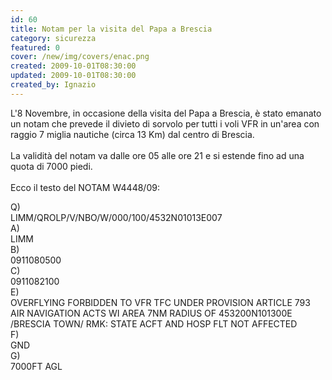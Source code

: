 ```yaml
---
id: 60
title: Notam per la visita del Papa a Brescia
category: sicurezza
featured: 0
cover: /new/img/covers/enac.png
created: 2009-10-01T08:30:00
updated: 2009-10-01T08:30:00
created_by: Ignazio
---
```


L'8 Novembre, in occasione della visita del Papa a Brescia, è stato emanato un notam che prevede il divieto di sorvolo per tutti i voli VFR in un'area con raggio 7 miglia nautiche (circa 13 Km) dal centro di Brescia.
<br/>
<br/>
La validità del notam va dalle ore 05 alle ore 21 e si estende fino ad una quota di 7000 piedi.
<br/>
<br/>
Ecco il testo del NOTAM W4448/09:

<div class="grid grid-cols-[auto,1fr] gap-x-3 gap-y-1">
    <div>Q)</div>
    <div>LIMM/QROLP/V/NBO/W/000/100/4532N01013E007</div>
    <div>A)</div>
    <div>LIMM</div>
    <div>B)</div>
    <div>0911080500</div>
    <div>C)</div>
    <div>0911082100</div>
    <div>E)</div>
    <div>OVERFLYING FORBIDDEN TO VFR TFC UNDER PROVISION ARTICLE 793 AIR NAVIGATION ACTS WI AREA 7NM RADIUS OF 453200N101300E /BRESCIA TOWN/ RMK: STATE ACFT AND HOSP FLT NOT AFFECTED</div>
    <div>F)</div>
    <div>GND</div>
    <div>G)</div>
    <div>7000FT AGL</div>
</div>
